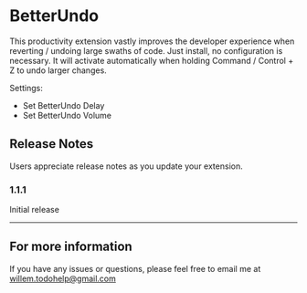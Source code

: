 # BetterUndo

This productivity extension vastly improves the developer experience when reverting / undoing large swaths of code.
Just install, no configuration is necessary. It will activate automatically when holding Command / Control + Z to undo larger changes.

Settings:

- Set BetterUndo Delay
- Set BetterUndo Volume

## Release Notes

Users appreciate release notes as you update your extension.

### 1.1.1

Initial release

---

## For more information

If you have any issues or questions, please feel free to email me at willem.todohelp@gmail.com
